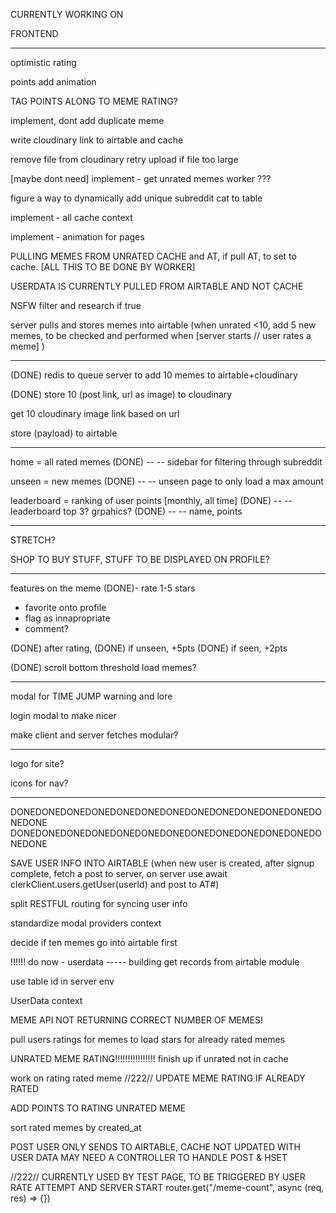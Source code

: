 CURRENTLY WORKING ON

FRONTEND

---------------------------------------------------------------------


optimistic rating

points add animation




TAG POINTS ALONG TO MEME RATING?

implement, dont add duplicate meme

write cloudinary link to airtable and cache

remove file from cloudinary retry upload if file too large

 [maybe dont need] implement - get unrated memes worker ???

figure a way to dynamically add unique subreddit cat to table


implement - all cache context

implement - animation for pages

PULLING MEMES FROM UNRATED CACHE and AT, if pull  AT, to set to cache. [ALL THIS TO BE DONE BY WORKER]


USERDATA IS CURRENTLY PULLED FROM AIRTABLE AND NOT CACHE


NSFW filter and research if true

server pulls and stores memes into airtable (when unrated <10, add 5 new memes, to be checked and performed when
                            [server starts // user rates a meme] )





--------------------------------------------------------------------


(DONE) redis to queue server to add 10 memes to airtable+cloudinary

(DONE) store 10 (post link, url as image) to cloudinary

get 10 cloudinary image link based on url

store (payload) to airtable



---------------------------------------------------------------------

home = all rated memes
(DONE) -- -- sidebar for filtering through subreddit


unseen = new memes
(DONE) -- -- unseen page to only load a max amount


leaderboard = ranking of user points
                            [monthly, all time]
(DONE) -- -- leaderboard top 3? grpahics?
(DONE) -- -- name, points


--------------------------------------------------------------------
STRETCH?

SHOP TO BUY STUFF, STUFF TO BE DISPLAYED ON PROFILE?



----------------------------------------------------------------------

features on the meme
(DONE)- rate 1-5 stars
- favorite onto profile
- flag as innapropriate
- comment?

(DONE) after rating,
(DONE) if unseen, +5pts
(DONE) if seen, +2pts


(DONE) scroll bottom threshold load memes?

----------------------------------------

modal for TIME JUMP warning and lore

login modal to make nicer


make client and server fetches modular?



-------------------------------------------



logo for site?

icons for nav?


-----------------------------------

DONEDONEDONEDONEDONEDONEDONEDONEDONEDONEDONEDONEDONEDONE
DONEDONEDONEDONEDONEDONEDONEDONEDONEDONEDONEDONEDONEDONE

SAVE USER INFO INTO AIRTABLE (when new user is created, after signup complete, fetch a post to server,
                            on server use await clerkClient.users.getUser(userId) and post to AT#)

split RESTFUL routing for syncing user info

standardize modal providers context

decide if ten memes go into airtable first


!!!!!! do now - userdata
----- building get records from airtable module


use table id in server env

UserData context

MEME API NOT RETURNING CORRECT NUMBER OF MEMES!

pull users ratings for memes to load stars for already rated memes

UNRATED MEME RATING!!!!!!!!!!!!!!!! finish up if unrated not in cache


work on rating rated meme
//222// UPDATE MEME RATING IF ALREADY RATED

ADD POINTS TO RATING UNRATED MEME

sort rated memes by created_at



POST USER ONLY SENDS TO AIRTABLE, CACHE NOT UPDATED WITH USER DATA
MAY NEED A CONTROLLER TO HANDLE POST & HSET

//222// CURRENTLY USED BY TEST PAGE, TO BE TRIGGERED BY USER RATE ATTEMPT AND SERVER START
router.get("/meme-count", async (req, res) => {})